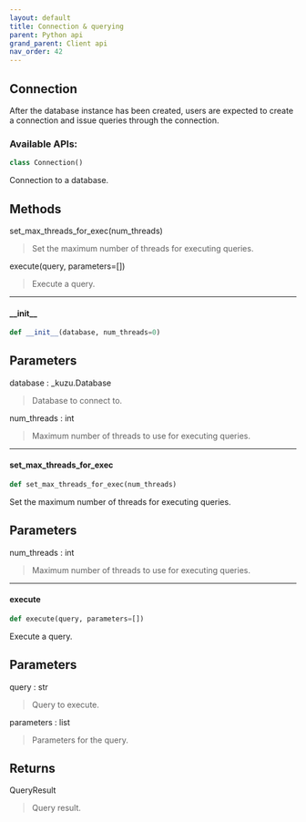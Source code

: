 ```yaml
---
layout: default
title: Connection & querying
parent: Python api
grand_parent: Client api
nav_order: 42
---
```

## Connection
After the database instance has been created, users are expected to create a connection and issue queries through the connection.

### Available APIs:

```python
class Connection()
```

Connection to a database.

Methods
-------
set_max_threads_for_exec(num_threads)  
> Set the maximum number of threads for executing queries.

execute(query, parameters=[])  
> Execute a query.

----

#### \_\_init\_\_

```python
def __init__(database, num_threads=0)
```

Parameters
----------
database : _kuzu.Database
> Database to connect to.

num_threads : int   
> Maximum number of threads to use for executing queries.

----

#### set\_max\_threads\_for\_exec

```python
def set_max_threads_for_exec(num_threads)
```

Set the maximum number of threads for executing queries.

Parameters
----------
num_threads : int  
> Maximum number of threads to use for executing queries.

----

#### execute

```python
def execute(query, parameters=[])
```

Execute a query.

Parameters
----------
query : str    
> Query to execute.

parameters : list    
> Parameters for the query.

Returns
-------
QueryResult     
> Query result.
